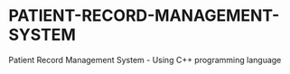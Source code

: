 # PATIENT-RECORD-MANAGEMENT-SYSTEM
Patient Record Management System - Using C++ programming language 
